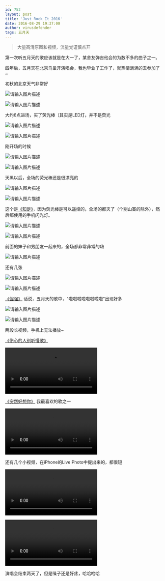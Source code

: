 ```yaml
---
id: 752
layout: post
title: 'Just Rock It 2016'
date: 2016-08-29 19:37:00
author: virusdefender
tags: 五月天
---
```


> 大量高清原图和视频，流量党谨慎点开

第一次听五月天的歌应该就是在大一了，某舍友弹吉他会的为数不多的曲子之一。

四年后，五月天在北京鸟巢开演唱会，我也毕业了工作了，就热情满满的去参加了~

<!--more-->

初秋的北京天气非常好

![请输入图片描述][1]

![请输入图片描述][2]

大约6点进场，买了荧光棒（其实是LED灯，并不是荧光

![请输入图片描述][3]

![请输入图片描述][4]

刚开场的时候

![请输入图片描述][5]

![请输入图片描述][6]

天黑以后，全场的荧光棒还是很漂亮的

![请输入图片描述][7]

![请输入图片描述][8]

这个是[《知足》][9]，因为荧光棒是可以遥控的，全场的都灭了（个别山寨的除外），然后都使用的手机闪光灯。

![请输入图片描述][10]

![请输入图片描述][11]

前面的妹子和男朋友一起来的，全场都非常非常的嗨

![请输入图片描述][12]

还有几张

![请输入图片描述][13]

![请输入图片描述][14]

[《倔强》][15] 话说，五月天的歌中，"啦啦啦啦啦啦啦啦"出现好多

![请输入图片描述][16]

![请输入图片描述][17]

两段长视频，手机上无法播放~

[《伤心的人别听慢歌》][18]

<video src="https://dn-virusdefender-blog.qbox.me/IMG_0303.m4v" controls="controls"></video>

[《突然好想你》][19] 我最喜欢的歌之一

<video src="https://dn-virusdefender-blog.qbox.me/IMG_0304.m4v" controls="controls"></video>

还有几个小视频，在iPhone的Live Photo中提出来的，都很短

<video src="https://dn-virusdefender-blog.qbox.me/IMG_0307.MOV" controls="controls"></video>

<video src="https://dn-virusdefender-blog.qbox.me/IMG_0299.MOV" controls="controls"></video>

演唱会结束两天了，但是嗓子还是好疼，哈哈哈哈

  [1]: http://storage.virusdefender.net/blog/images/752/1.JPG
  [2]: http://storage.virusdefender.net/blog/images/752/2.JPG
  [3]: http://storage.virusdefender.net/blog/images/752/3.JPG
  [4]: http://storage.virusdefender.net/blog/images/752/4.JPG
  [5]: http://storage.virusdefender.net/blog/images/752/5.JPG
  [6]: http://storage.virusdefender.net/blog/images/752/6.JPG
  [7]: http://storage.virusdefender.net/blog/images/752/7.JPG
  [8]: http://storage.virusdefender.net/blog/images/752/8.JPG
  [9]: http://baike.baidu.com/item/%E7%9F%A5%E8%B6%B3/3536436
  [10]: http://storage.virusdefender.net/blog/images/752/10.JPG
  [11]: http://storage.virusdefender.net/blog/images/752/11.JPG
  [12]: http://storage.virusdefender.net/blog/images/752/12.JPG
  [13]: http://storage.virusdefender.net/blog/images/752/13.JPG
  [14]: http://storage.virusdefender.net/blog/images/752/14.JPG
  [15]: http://baike.baidu.com/subview/73499/5036792.htm
  [16]: http://storage.virusdefender.net/blog/images/752/16.JPG
  [17]: http://storage.virusdefender.net/blog/images/752/17.JPG
  [18]: http://baike.baidu.com/view/10685559.htm
  [19]: http://baike.baidu.com/item/%E7%AA%81%E7%84%B6%E5%A5%BD%E6%83%B3%E4%BD%A0/7437984
